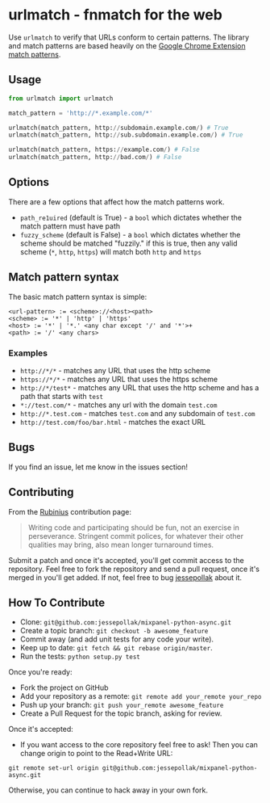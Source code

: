 urlmatch - fnmatch for the web
========

Use `urlmatch` to verify that URLs conform to certain patterns. The library and match patterns are based heavily on the [Google Chrome Extension match patterns](http://developer.chrome.com/extensions/match_patterns).

## Usage

```python
from urlmatch import urlmatch

match_pattern = 'http://*.example.com/*'

urlmatch(match_pattern, http://subdomain.example.com/) # True
urlmatch(match_pattern, http://sub.subdomain.example.com/) # True

urlmatch(match_pattern, https://example.com/) # False
urlmatch(match_pattern, http://bad.com/) # False
```

## Options

There are a few options that affect how the match patterns work.

* `path_re1uired` (default is True) - a `bool` which dictates whether the match pattern must have path
* `fuzzy_scheme` (default is False) - a `bool` which dictates whether the scheme should be matched "fuzzily." if this is true, then any valid scheme (`*`, `http`, `https`) will match both `http` and `https`

## Match pattern syntax

The basic match pattern syntax is simple:

```
<url-pattern> := <scheme>://<host><path>
<scheme> := '*' | 'http' | 'https'
<host> := '*' | '*.' <any char except '/' and '*'>+
<path> := '/' <any chars>
```

### Examples

* `http://*/*` - matches any URL that uses the http scheme
* `https://*/*` - matches any URL that uses the https scheme
* `http://*/test*` - matches any URL that uses the http scheme and has a path that starts with `test`
* `*://test.com/*` - matches any url with the domain `test.com`
* `http://*.test.com` - matches `test.com` and any subdomain of `test.com`
* `http://test.com/foo/bar.html` - matches the exact URL


Bugs
----

If you find an issue, let me know in the issues section!

Contributing
------------

From the [Rubinius](http://rubini.us/) contribution page:

> Writing code and participating should be fun, not an exercise in
> perseverance. Stringent commit polices, for whatever their other
> qualities may bring, also mean longer turnaround times.

Submit a patch and once it's accepted, you'll get commit access to the
repository. Feel free to fork the repository and send a pull request,
once it's merged in you'll get added. If not, feel free to bug
[jessepollak](http://github.com/jessepollak) about it.

How To Contribute
-----------------

* Clone: `git@github.com:jessepollak/mixpanel-python-async.git`
* Create a topic branch: `git checkout -b awesome_feature`
* Commit away (and add unit tests for any code your write).
* Keep up to date: `git fetch && git rebase origin/master`.
* Run the tests: `python setup.py test`

Once you're ready:

* Fork the project on GitHub
* Add your repository as a remote: `git remote add your_remote your_repo`
* Push up your branch: `git push your_remote awesome_feature`
* Create a Pull Request for the topic branch, asking for review.

Once it's accepted:

* If you want access to the core repository feel free to ask! Then you
can change origin to point to the Read+Write URL:

```
git remote set-url origin git@github.com:jessepollak/mixpanel-python-async.git
```

Otherwise, you can continue to hack away in your own fork.

